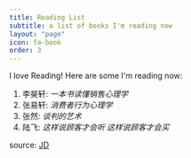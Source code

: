 ```yaml
---
title: Reading List
subtitle: a list of books I'm reading now
layout: "page"
icon: fa-book
order: 3
---
```


I love Reading! Here are some I'm reading now:

1. 李昊轩: *一本书读懂销售心理学*
2. 张易轩: *消费者行为心理学*
3. 张然: *谈判的艺术*
4. 陆飞: *这样说顾客才会听   这样说顾客才会买*

source: [JD](https://item.jd.com/13735440287.html)
